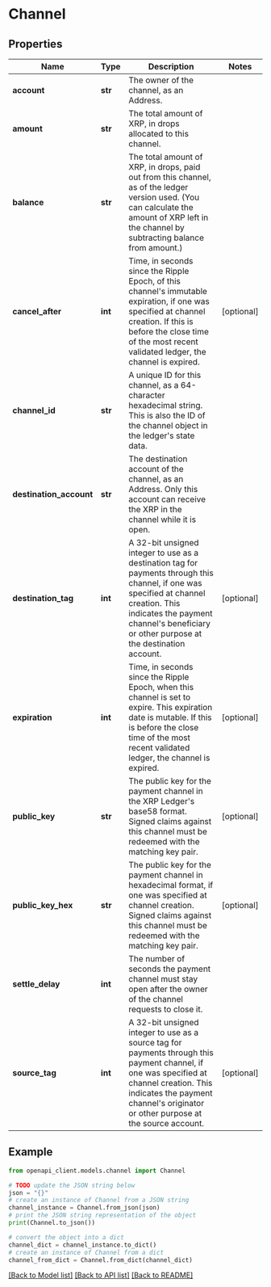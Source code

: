 # Channel


## Properties

Name | Type | Description | Notes
------------ | ------------- | ------------- | -------------
**account** | **str** | The owner of the channel, as an Address. | 
**amount** | **str** | The total amount of XRP, in drops allocated to this channel. | 
**balance** | **str** | The total amount of XRP, in drops, paid out from this channel, as of the ledger version used. (You can calculate the amount of XRP left in the channel by subtracting balance from amount.)  | 
**cancel_after** | **int** | Time, in seconds since the Ripple Epoch, of this channel&#39;s immutable expiration, if one was specified at channel creation. If this is before the close time of the most recent validated ledger, the channel is expired.  | [optional] 
**channel_id** | **str** | A unique ID for this channel, as a 64-character hexadecimal string. This is also the ID of the channel object in the ledger&#39;s state data.  | 
**destination_account** | **str** | The destination account of the channel, as an Address. Only this account can receive the XRP in the channel while it is open. | 
**destination_tag** | **int** | A 32-bit unsigned integer to use as a destination tag for payments through this channel, if one was specified at channel creation. This indicates the payment channel&#39;s beneficiary or other purpose at the destination account.  | [optional] 
**expiration** | **int** | Time, in seconds since the Ripple Epoch, when this channel is set to expire. This expiration date is mutable. If this is before the close time of the most recent validated ledger, the channel is expired.  | [optional] 
**public_key** | **str** | The public key for the payment channel in the XRP Ledger&#39;s base58 format. Signed claims against this channel must be redeemed with the matching key pair.  | [optional] 
**public_key_hex** | **str** | The public key for the payment channel in hexadecimal format, if one was specified at channel creation. Signed claims against this channel must be redeemed with the matching key pair.  | [optional] 
**settle_delay** | **int** | The number of seconds the payment channel must stay open after the owner of the channel requests to close it.  | 
**source_tag** | **int** | A 32-bit unsigned integer to use as a source tag for payments through this payment channel, if one was specified at channel creation. This indicates the payment channel&#39;s originator or other purpose at the source account.  | [optional] 

## Example

```python
from openapi_client.models.channel import Channel

# TODO update the JSON string below
json = "{}"
# create an instance of Channel from a JSON string
channel_instance = Channel.from_json(json)
# print the JSON string representation of the object
print(Channel.to_json())

# convert the object into a dict
channel_dict = channel_instance.to_dict()
# create an instance of Channel from a dict
channel_from_dict = Channel.from_dict(channel_dict)
```
[[Back to Model list]](../README.md#documentation-for-models) [[Back to API list]](../README.md#documentation-for-api-endpoints) [[Back to README]](../README.md)


